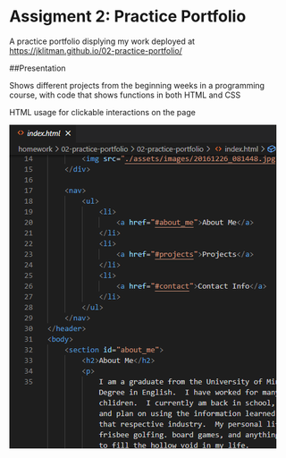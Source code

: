 # Assigment 2: Practice Portfolio

A practice portfolio displying my work deployed at https://jklitman.github.io/02-practice-portfolio/

##Presentation

Shows different projects from the beginning weeks in a programming course, with code that shows functions in both HTML and CSS

HTML usage for clickable interactions on the page

![HTML Screenshot](https://github.com/JKLitman/02-practice-portfolio/blob/main/assets/images/porfolio_html_snippet.png)
